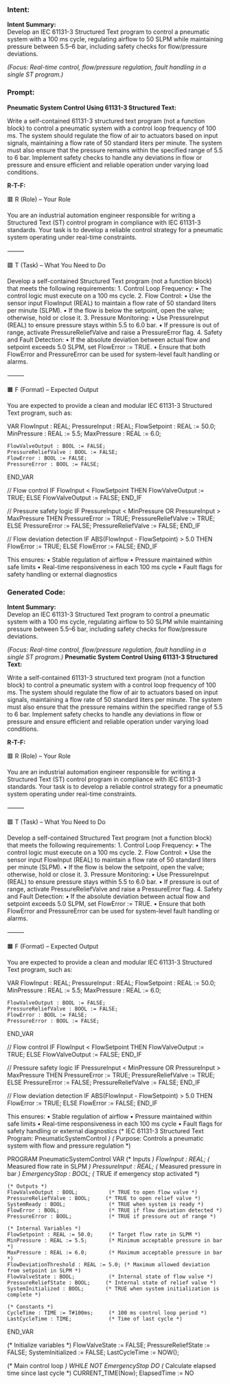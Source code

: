 ### Intent:
**Intent Summary:**  
Develop an IEC 61131-3 Structured Text program to control a pneumatic system with a 100 ms cycle, regulating airflow to 50 SLPM while maintaining pressure between 5.5–6 bar, including safety checks for flow/pressure deviations.  

*(Focus: Real-time control, flow/pressure regulation, fault handling in a single ST program.)*

### Prompt:
**Pneumatic System Control Using 61131-3 Structured Text:**

Write a self-contained 61131-3 structured text program (not a function block) to control a pneumatic system with a control loop frequency of 100 ms. The system should regulate the flow of air to actuators based on input signals, maintaining a flow rate of 50 standard liters per minute. The system must also ensure that the pressure remains within the specified range of 5.5 to 6 bar. Implement safety checks to handle any deviations in flow or pressure and ensure efficient and reliable operation under varying load conditions.

**R-T-F:**

🟥 R (Role) – Your Role

You are an industrial automation engineer responsible for writing a Structured Text (ST) control program in compliance with IEC 61131-3 standards. Your task is to develop a reliable control strategy for a pneumatic system operating under real-time constraints.

⸻

🟩 T (Task) – What You Need to Do

Develop a self-contained Structured Text program (not a function block) that meets the following requirements:
	1.	Control Loop Frequency:
	•	The control logic must execute on a 100 ms cycle.
	2.	Flow Control:
	•	Use the sensor input FlowInput (REAL) to maintain a flow rate of 50 standard liters per minute (SLPM).
	•	If the flow is below the setpoint, open the valve; otherwise, hold or close it.
	3.	Pressure Monitoring:
	•	Use PressureInput (REAL) to ensure pressure stays within 5.5 to 6.0 bar.
	•	If pressure is out of range, activate PressureReliefValve and raise a PressureError flag.
	4.	Safety and Fault Detection:
	•	If the absolute deviation between actual flow and setpoint exceeds 5.0 SLPM, set FlowError := TRUE.
	•	Ensure that both FlowError and PressureError can be used for system-level fault handling or alarms.

⸻

🟧 F (Format) – Expected Output

You are expected to provide a clean and modular IEC 61131-3 Structured Text program, such as:

VAR
    FlowInput : REAL;
    PressureInput : REAL;
    FlowSetpoint : REAL := 50.0;
    MinPressure : REAL := 5.5;
    MaxPressure : REAL := 6.0;

    FlowValveOutput : BOOL := FALSE;
    PressureReliefValve : BOOL := FALSE;
    FlowError : BOOL := FALSE;
    PressureError : BOOL := FALSE;
END_VAR

// Flow control
IF FlowInput < FlowSetpoint THEN
    FlowValveOutput := TRUE;
ELSE
    FlowValveOutput := FALSE;
END_IF

// Pressure safety logic
IF PressureInput < MinPressure OR PressureInput > MaxPressure THEN
    PressureError := TRUE;
    PressureReliefValve := TRUE;
ELSE
    PressureError := FALSE;
    PressureReliefValve := FALSE;
END_IF

// Flow deviation detection
IF ABS(FlowInput - FlowSetpoint) > 5.0 THEN
    FlowError := TRUE;
ELSE
    FlowError := FALSE;
END_IF

This ensures:
	•	Stable regulation of airflow
	•	Pressure maintained within safe limits
	•	Real-time responsiveness in each 100 ms cycle
	•	Fault flags for safety handling or external diagnostics

### Generated Code:
**Intent Summary:**  
Develop an IEC 61131-3 Structured Text program to control a pneumatic system with a 100 ms cycle, regulating airflow to 50 SLPM while maintaining pressure between 5.5–6 bar, including safety checks for flow/pressure deviations.  

*(Focus: Real-time control, flow/pressure regulation, fault handling in a single ST program.)*
**Pneumatic System Control Using 61131-3 Structured Text:**

Write a self-contained 61131-3 structured text program (not a function block) to control a pneumatic system with a control loop frequency of 100 ms. The system should regulate the flow of air to actuators based on input signals, maintaining a flow rate of 50 standard liters per minute. The system must also ensure that the pressure remains within the specified range of 5.5 to 6 bar. Implement safety checks to handle any deviations in flow or pressure and ensure efficient and reliable operation under varying load conditions.

**R-T-F:**

🟥 R (Role) – Your Role

You are an industrial automation engineer responsible for writing a Structured Text (ST) control program in compliance with IEC 61131-3 standards. Your task is to develop a reliable control strategy for a pneumatic system operating under real-time constraints.

⸻

🟩 T (Task) – What You Need to Do

Develop a self-contained Structured Text program (not a function block) that meets the following requirements:
	1.	Control Loop Frequency:
	•	The control logic must execute on a 100 ms cycle.
	2.	Flow Control:
	•	Use the sensor input FlowInput (REAL) to maintain a flow rate of 50 standard liters per minute (SLPM).
	•	If the flow is below the setpoint, open the valve; otherwise, hold or close it.
	3.	Pressure Monitoring:
	•	Use PressureInput (REAL) to ensure pressure stays within 5.5 to 6.0 bar.
	•	If pressure is out of range, activate PressureReliefValve and raise a PressureError flag.
	4.	Safety and Fault Detection:
	•	If the absolute deviation between actual flow and setpoint exceeds 5.0 SLPM, set FlowError := TRUE.
	•	Ensure that both FlowError and PressureError can be used for system-level fault handling or alarms.

⸻

🟧 F (Format) – Expected Output

You are expected to provide a clean and modular IEC 61131-3 Structured Text program, such as:

VAR
    FlowInput : REAL;
    PressureInput : REAL;
    FlowSetpoint : REAL := 50.0;
    MinPressure : REAL := 5.5;
    MaxPressure : REAL := 6.0;

    FlowValveOutput : BOOL := FALSE;
    PressureReliefValve : BOOL := FALSE;
    FlowError : BOOL := FALSE;
    PressureError : BOOL := FALSE;
END_VAR

// Flow control
IF FlowInput < FlowSetpoint THEN
    FlowValveOutput := TRUE;
ELSE
    FlowValveOutput := FALSE;
END_IF

// Pressure safety logic
IF PressureInput < MinPressure OR PressureInput > MaxPressure THEN
    PressureError := TRUE;
    PressureReliefValve := TRUE;
ELSE
    PressureError := FALSE;
    PressureReliefValve := FALSE;
END_IF

// Flow deviation detection
IF ABS(FlowInput - FlowSetpoint) > 5.0 THEN
    FlowError := TRUE;
ELSE
    FlowError := FALSE;
END_IF

This ensures:
	•	Stable regulation of airflow
	•	Pressure maintained within safe limits
	•	Real-time responsiveness in each 100 ms cycle
	•	Fault flags for safety handling or external diagnostics
(* IEC 61131-3 Structured Text Program: PneumaticSystemControl *)
(* Purpose: Controls a pneumatic system with flow and pressure regulation *)

PROGRAM PneumaticSystemControl
VAR
    (* Inputs *)
    FlowInput : REAL;                 (* Measured flow rate in SLPM *)
    PressureInput : REAL;            (* Measured pressure in bar *)
    EmergencyStop : BOOL;            (* TRUE if emergency stop activated *)
    
    (* Outputs *)
    FlowValveOutput : BOOL;          (* TRUE to open flow valve *)
    PressureReliefValve : BOOL;     (* TRUE to open relief valve *)
    SystemReady : BOOL;              (* TRUE when system is ready *)
    FlowError : BOOL;                (* TRUE if flow deviation detected *)
    PressureError : BOOL;            (* TRUE if pressure out of range *)
    
    (* Internal Variables *)
    FlowSetpoint : REAL := 50.0;     (* Target flow rate in SLPM *)
    MinPressure : REAL := 5.5;       (* Minimum acceptable pressure in bar *)
    MaxPressure : REAL := 6.0;       (* Maximum acceptable pressure in bar *)
    FlowDeviationThreshold : REAL := 5.0; (* Maximum allowed deviation from setpoint in SLPM *)
    FlowValveState : BOOL;           (* Internal state of flow valve *)
    PressureReliefState : BOOL;     (* Internal state of relief valve *)
    SystemInitialized : BOOL;       (* TRUE when system initialization is complete *)
    
    (* Constants *)
    CycleTime : TIME := T#100ms;     (* 100 ms control loop period *)
    LastCycleTime : TIME;            (* Time of last cycle *)
END_VAR

(* Initialize variables *)
FlowValveState := FALSE;
PressureReliefState := FALSE;
SystemInitialized := FALSE;
LastCycleTime := NOW();

(* Main control loop *)
WHILE NOT EmergencyStop DO
    (* Calculate elapsed time since last cycle *)
    CURRENT_TIME(Now);
    ElapsedTime := NO
